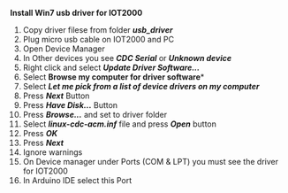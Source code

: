 **Install Win7 usb driver for IOT2000**

1. Copy driver filese from folder ***usb_driver***
1. Plug micro usb cable on IOT2000 and PC
1. Open Device Manager
1. In Other devices you see ***CDC Serial*** or ***Unknown device***
1. Right click and select ***Update Driver Software...***
1. Select **Browse my computer for driver software***
1. Select ***Let me pick from a list of device drivers on my computer***
1. Press ***Next*** Button
1. Press ***Have Disk...*** Button
1. Press ***Browse...*** and set to driver folder
1. Select ***linux-cdc-acm.inf*** file and press ***Open*** button
1. Press ***OK***
1. Press ***Next***
1. Ignore warnings
1. On Device manager under Ports (COM & LPT) you must see the driver for IOT2000
1. In Arduino IDE select this Port
